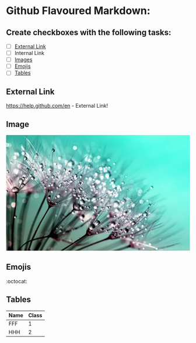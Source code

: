 # Github Flavoured Markdown:


## Create checkboxes with the following tasks: 
  - [ ] [External Link]()
  - [ ] Internal Link
  - [ ] [Images]()
  - [ ] [Emojis]()
  - [ ] [Tables]()
  
## External Link
https://help.github.com/en - External Link!

## Image
![Photo](/dandelion-445228_1920.jpg)

## Emojis
 :octocat:
 
## Tables
Name| Class
--- | -----
FFF|1
HHH | 2

